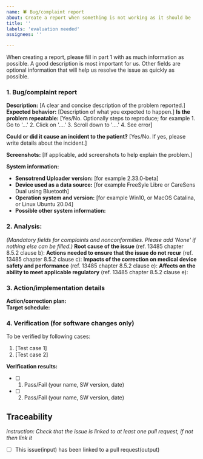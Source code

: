 ```yaml
---
name: 🕷️ Bug/complaint report
about: Create a report when something is not working as it should be
title: ''
labels: 'evaluation needed'
assignees: ''

---
```


When creating a report, please fill in part 1 with as much information as possible. A good description is most important for us. Other fields are optional information that will help us resolve the issue as quickly as possible.

### 1. Bug/complaint report

**Description:** [A clear and concise description of the problem reported.]
**Expected behavior:** [Description of what you expected to happen.]
**Is the problem repeatable:** [Yes/No. Optionally steps to reproduce; for example 1. Go to '...' 2. Click on '....' 3. Scroll down to '....' 4. See error]

**Could or did it cause an incident to the patient?** [Yes/No. If yes, please write details about the incident.]

**Screenshots:**
[If applicable, add screenshots to help explain the problem.]

**System information:**
- **Sensotrend Uploader version:** [for example 2.33.0-beta]
- **Device used as a data source:** [for example FreeSyle Libre or CareSens Dual using Bluetooth]
- **Operation system and version:** [for example Win10, or MacOS Catalina, or Linux Ubuntu 20.04]
- **Possible other system information:**

### 2. Analysis:
_(Mandatory fields for complaints and nonconformities. Please add 'None' if nothing else can be filled.)_
**Root cause of the issue** (ref. 13485 chapter 8.5.2 clause b):
**Actions needed to ensure that the issue do not recur** (ref. 13485 chapter 8.5.2 clause c):
**Impacts of the correction on medical device safety and performance** (ref. 13485 chapter 8.5.2 clause e):
**Affects on the ability to meet applicable regulatory** (ref. 13485 chapter 8.5.2 clause e):

### 3. Action/implementation details 
**Action/correction plan:**  
**Target schedule:** 

### 4. Verification (for software changes only)
To be verified by following cases:

1. [Test case 1]
2. [Test case 2]

**Verification results:**
- [ ] 1. Pass/Fail (your name, SW version, date)
- [ ] 2. Pass/Fail (your name, SW version, date)

## Traceability

_instruction: Check that the issue is linked to at least one pull request, if not then link it_

- [ ] This issue(input) has been linked to a pull request(output)